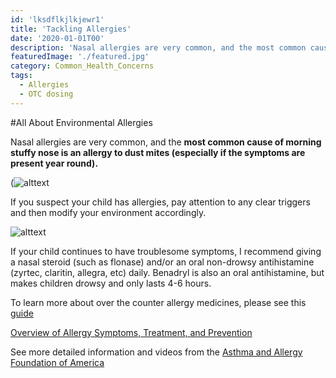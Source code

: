 ```yaml
---
id: 'lksdflkjlkjewr1'
title: 'Tackling Allergies'
date: '2020-01-01T00'
description: 'Nasal allergies are very common, and the most common cause of morning stuffy nose is an allergy to dust mites (especially if the symptoms are present year round).'
featuredImage: './featured.jpg'
category: Common_Health_Concerns
tags:
  - Allergies
  - OTC dosing
---
```


#All About Environmental Allergies

Nasal allergies are very common, and the **most common cause of
morning stuffy nose is an allergy to dust mites (especially if the symptoms are present year
round).** 

(![alttext](https://community.aafa.org/fileSendAction/fcType/5/fcOid/504165950920930791/fodoid/504165950920930790/imageType/LARGE/inlineImage/true/asthma-awareness-common-allergic-triggers-dust-mites-mold-pets-pollen.png)

If you suspect your child has allergies, pay attention to any clear triggers and then modify your environment accordingly. 

![alttext](https://community.aafa.org/fileSendAction/fcType/0/fcOid/503602871236234768/filePointer/503602871236234793/fodoid/503602871236234788/imageType/MEDIUM/inlineImage/true/indoor-allergen-social-v2-AAFA.png)

If your child continues to have troublesome symptoms, I recommend giving a nasal steroid (such as flonase) and/or an oral non-drowsy antihistamine (zyrtec, claritin, allegra, etc) daily. Benadryl is also an oral antihistamine, but makes children drowsy and only lasts 4-6 hours.

To learn more about over the counter allergy medicines, please see this [guide](https://mydoctor.kaiserpermanente.org/ncal/article/index.html?article_id=1278756&co=%2Fregions%2Fncal)


[Overview of Allergy Symptoms, Treatment, and Prevention](https://mydoctor.kaiserpermanente.org/ncal/structured-content/Condition_Allergic_Rhinitis_in_Children_-_Pedi_Allergy.xml?co=%2Fregions%2Fncal)

See more detailed information and videos from the [Asthma and Allergy Foundation of America](https://www.aafa.org/)
